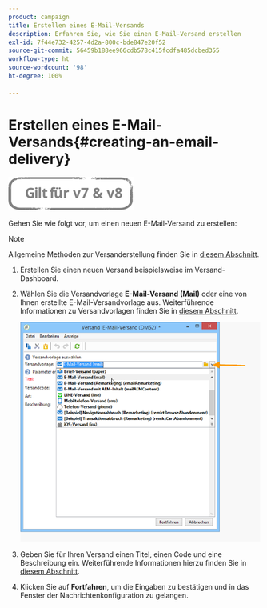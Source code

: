 ```yaml
---
product: campaign
title: Erstellen eines E-Mail-Versands
description: Erfahren Sie, wie Sie einen E-Mail-Versand erstellen
exl-id: 7f44e732-4257-4d2a-800c-bde847e20f52
source-git-commit: 56459b188ee966cdb578c415fcdfa485dcbed355
workflow-type: ht
source-wordcount: '98'
ht-degree: 100%

---
```


# Erstellen eines E-Mail-Versands{#creating-an-email-delivery}

![](../../assets/common.svg)

Gehen Sie wie folgt vor, um einen neuen E-Mail-Versand zu erstellen:

>[!NOTE]
>
>Allgemeine Methoden zur Versanderstellung finden Sie in [diesem Abschnitt](steps-about-delivery-creation-steps.md).

1. Erstellen Sie einen neuen Versand beispielsweise im Versand-Dashboard.
1. Wählen Sie die Versandvorlage **E-Mail-Versand (Mail)** oder eine von Ihnen erstellte E-Mail-Versandvorlage aus. Weiterführende Informationen zu Versandvorlagen finden Sie in [diesem Abschnitt](about-templates.md).

   ![](assets/s_ncs_user_wizard_email01_1.png)

1. Geben Sie für Ihren Versand einen Titel, einen Code und eine Beschreibung ein. Weiterführende Informationen hierzu finden Sie in [diesem Abschnitt](steps-create-and-identify-the-delivery.md#identifying-the-delivery).
1. Klicken Sie auf **Fortfahren**, um die Eingaben zu bestätigen und in das Fenster der Nachrichtenkonfiguration zu gelangen.
